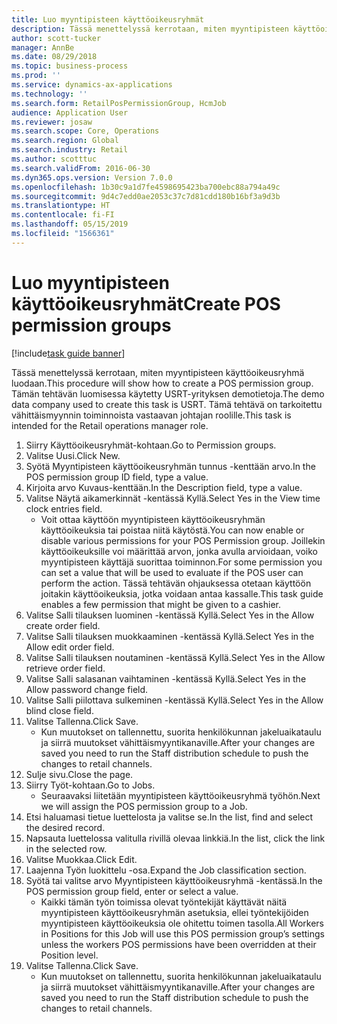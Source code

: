 ```yaml
---
title: Luo myyntipisteen käyttöoikeusryhmät
description: Tässä menettelyssä kerrotaan, miten myyntipisteen käyttöoikeusryhmä luodaan.
author: scott-tucker
manager: AnnBe
ms.date: 08/29/2018
ms.topic: business-process
ms.prod: ''
ms.service: dynamics-ax-applications
ms.technology: ''
ms.search.form: RetailPosPermissionGroup, HcmJob
audience: Application User
ms.reviewer: josaw
ms.search.scope: Core, Operations
ms.search.region: Global
ms.search.industry: Retail
ms.author: scotttuc
ms.search.validFrom: 2016-06-30
ms.dyn365.ops.version: Version 7.0.0
ms.openlocfilehash: 1b30c9a1d7fe4598695423ba700ebc88a794a49c
ms.sourcegitcommit: 9d4c7edd0ae2053c37c7d81cdd180b16bf3a9d3b
ms.translationtype: HT
ms.contentlocale: fi-FI
ms.lasthandoff: 05/15/2019
ms.locfileid: "1566361"
---
```

# <a name="create-pos-permission-groups"></a><span data-ttu-id="8bc9c-103">Luo myyntipisteen käyttöoikeusryhmät</span><span class="sxs-lookup"><span data-stu-id="8bc9c-103">Create POS permission groups</span></span>

[!include[task guide banner](../includes/task-guide-banner.md)]

<span data-ttu-id="8bc9c-104">Tässä menettelyssä kerrotaan, miten myyntipisteen käyttöoikeusryhmä luodaan.</span><span class="sxs-lookup"><span data-stu-id="8bc9c-104">This procedure will show how to create a POS permission group.</span></span> <span data-ttu-id="8bc9c-105">Tämän tehtävän luomisessa käytetty USRT-yrityksen demotietoja.</span><span class="sxs-lookup"><span data-stu-id="8bc9c-105">The demo data company used to create this task is USRT.</span></span> <span data-ttu-id="8bc9c-106">Tämä tehtävä on tarkoitettu vähittäismyynnin toiminnoista vastaavan johtajan roolille.</span><span class="sxs-lookup"><span data-stu-id="8bc9c-106">This task is intended for the Retail operations manager role.</span></span>

1. <span data-ttu-id="8bc9c-107">Siirry Käyttöoikeusryhmät-kohtaan.</span><span class="sxs-lookup"><span data-stu-id="8bc9c-107">Go to Permission groups.</span></span>
2. <span data-ttu-id="8bc9c-108">Valitse Uusi.</span><span class="sxs-lookup"><span data-stu-id="8bc9c-108">Click New.</span></span>
3. <span data-ttu-id="8bc9c-109">Syötä Myyntipisteen käyttöoikeusryhmän tunnus -kenttään arvo.</span><span class="sxs-lookup"><span data-stu-id="8bc9c-109">In the POS permission group ID field, type a value.</span></span>
4. <span data-ttu-id="8bc9c-110">Kirjoita arvo Kuvaus-kenttään.</span><span class="sxs-lookup"><span data-stu-id="8bc9c-110">In the Description field, type a value.</span></span>
5. <span data-ttu-id="8bc9c-111">Valitse Näytä aikamerkinnät -kentässä Kyllä.</span><span class="sxs-lookup"><span data-stu-id="8bc9c-111">Select Yes in the View time clock entries field.</span></span>
    * <span data-ttu-id="8bc9c-112">Voit ottaa käyttöön myyntipisteen käyttöoikeusryhmän käyttöoikeuksia tai poistaa niitä käytöstä.</span><span class="sxs-lookup"><span data-stu-id="8bc9c-112">You can now enable or disable various permissions for your POS Permission group.</span></span> <span data-ttu-id="8bc9c-113">Joillekin käyttöoikeuksille voi määrittää arvon, jonka avulla arvioidaan, voiko myyntipisteen käyttäjä suorittaa toiminnon.</span><span class="sxs-lookup"><span data-stu-id="8bc9c-113">For some permission you can set a value that will be used to evaluate if the POS user can perform the action.</span></span>  <span data-ttu-id="8bc9c-114">Tässä tehtävän ohjauksessa otetaan käyttöön joitakin käyttöoikeuksia, jotka voidaan antaa kassalle.</span><span class="sxs-lookup"><span data-stu-id="8bc9c-114">This task guide enables a few permission that might be given to a cashier.</span></span>  
6. <span data-ttu-id="8bc9c-115">Valitse Salli tilauksen luominen -kentässä Kyllä.</span><span class="sxs-lookup"><span data-stu-id="8bc9c-115">Select Yes in the Allow create order field.</span></span>
7. <span data-ttu-id="8bc9c-116">Valitse Salli tilauksen muokkaaminen -kentässä Kyllä.</span><span class="sxs-lookup"><span data-stu-id="8bc9c-116">Select Yes in the Allow edit order field.</span></span>
8. <span data-ttu-id="8bc9c-117">Valitse Salli tilauksen noutaminen -kentässä Kyllä.</span><span class="sxs-lookup"><span data-stu-id="8bc9c-117">Select Yes in the Allow retrieve order field.</span></span>
9. <span data-ttu-id="8bc9c-118">Valitse Salli salasanan vaihtaminen -kentässä Kyllä.</span><span class="sxs-lookup"><span data-stu-id="8bc9c-118">Select Yes in the Allow password change field.</span></span>
10. <span data-ttu-id="8bc9c-119">Valitse Salli piilottava sulkeminen -kentässä Kyllä.</span><span class="sxs-lookup"><span data-stu-id="8bc9c-119">Select Yes in the Allow blind close field.</span></span>
11. <span data-ttu-id="8bc9c-120">Valitse Tallenna.</span><span class="sxs-lookup"><span data-stu-id="8bc9c-120">Click Save.</span></span>
    * <span data-ttu-id="8bc9c-121">Kun muutokset on tallennettu, suorita henkilökunnan jakeluaikataulu ja siirrä muutokset vähittäismyyntikanaville.</span><span class="sxs-lookup"><span data-stu-id="8bc9c-121">After your changes are saved you need to run the Staff distribution schedule to push the changes to retail channels.</span></span>  
12. <span data-ttu-id="8bc9c-122">Sulje sivu.</span><span class="sxs-lookup"><span data-stu-id="8bc9c-122">Close the page.</span></span>
13. <span data-ttu-id="8bc9c-123">Siirry Työt-kohtaan.</span><span class="sxs-lookup"><span data-stu-id="8bc9c-123">Go to Jobs.</span></span>
    * <span data-ttu-id="8bc9c-124">Seuraavaksi liitetään myyntipisteen käyttöoikeusryhmä työhön.</span><span class="sxs-lookup"><span data-stu-id="8bc9c-124">Next we will assign the POS permission group to a Job.</span></span>  
14. <span data-ttu-id="8bc9c-125">Etsi haluamasi tietue luettelosta ja valitse se.</span><span class="sxs-lookup"><span data-stu-id="8bc9c-125">In the list, find and select the desired record.</span></span>
15. <span data-ttu-id="8bc9c-126">Napsauta luettelossa valitulla rivillä olevaa linkkiä.</span><span class="sxs-lookup"><span data-stu-id="8bc9c-126">In the list, click the link in the selected row.</span></span>
16. <span data-ttu-id="8bc9c-127">Valitse Muokkaa.</span><span class="sxs-lookup"><span data-stu-id="8bc9c-127">Click Edit.</span></span>
17. <span data-ttu-id="8bc9c-128">Laajenna Työn luokittelu -osa.</span><span class="sxs-lookup"><span data-stu-id="8bc9c-128">Expand the Job classification section.</span></span>
18. <span data-ttu-id="8bc9c-129">Syötä tai valitse arvo Myyntipisteen käyttöoikeusryhmä -kentässä.</span><span class="sxs-lookup"><span data-stu-id="8bc9c-129">In the POS permission group field, enter or select a value.</span></span>
    * <span data-ttu-id="8bc9c-130">Kaikki tämän työn toimissa olevat työntekijät käyttävät näitä myyntipisteen käyttöoikeusryhmän asetuksia, ellei työntekijöiden myyntipisteen käyttöoikeuksia ole ohitettu toimen tasolla.</span><span class="sxs-lookup"><span data-stu-id="8bc9c-130">All Workers in Positions for this Job will use this POS permission group’s settings unless the workers POS permissions have been overridden at their Position level.</span></span>  
19. <span data-ttu-id="8bc9c-131">Valitse Tallenna.</span><span class="sxs-lookup"><span data-stu-id="8bc9c-131">Click Save.</span></span>
    * <span data-ttu-id="8bc9c-132">Kun muutokset on tallennettu, suorita henkilökunnan jakeluaikataulu ja siirrä muutokset vähittäismyyntikanaville.</span><span class="sxs-lookup"><span data-stu-id="8bc9c-132">After your changes are saved you need to run the Staff distribution schedule to push the changes to retail channels.</span></span>  

